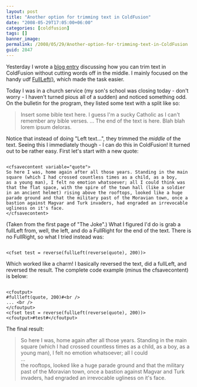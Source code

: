 ```yaml
---
layout: post
title: "Another option for trimming text in ColdFusion"
date: "2008-05-29T17:05:00+06:00"
categories: [coldfusion]
tags: []
banner_image: 
permalink: /2008/05/29/Another-option-for-trimming-text-in-ColdFusion
guid: 2847
---
```


Yesterday I wrote a <a href="http://www.raymondcamden.com/index.cfm/2008/5/28/Ask-a-Jedi-Best-way-to-trim-text">blog entry</a> discussing how you can trim text in ColdFusion without cutting words off in the middle. I mainly focused on the handy udf <a href="http://www.cflib.org/udf.cfm/fullleft">FullLeft()</a>, which made the task easier.
<!--more-->
Today I was in a church service (my son's school was closing today - don't worry - I haven't turned pious all of a sudden) and noticed something odd. On the bulletin for the program, they listed some text with a split like so:

<blockquote>
<p>
Insert some bible text here. I guess I'm a sucky Catholic as I can't remember any bible verses.
...
The end of the text is here. Blah blah lorem ipsum deloras.
</p>
</blockquote>

Notice that instead of doing "Left text...", they trimmed the <i>middle</i> of the text. Seeing this I immediately though - I can do this in ColdFusion! It turned out to be rather easy. First let's start with a new quote:

<code>
&lt;cfsavecontent variable="quote"&gt;
So here I was, home again after all those years. Standing in the main square (which I had crossed countless times as a child, as a boy, 
as a young man), I felt no emotion whatsoever; all I could think was that the flat space, with the spire of the town hall (like a soldier
in an ancient helmet) rising above the rooftops, looked like a huge parade ground and that the military past of the Moravian town, once a
bastion against Magvar and Turk invaders, had engraded an irrevocable ugliness on it's face.
&lt;/cfsavecontent&gt;
</code>

(Taken from the first page of "The Joke".) What I figured I'd do is grab a fullLeft from, well, the left, and do a FullRight for the end of the text. There is no FullRight, so what I tried instead was:

<code>
&lt;cfset test = reverse(fullLeft(reverse(quote), 200))&gt;
</code>

Which worked like a charm! I basically reversed the text, did a fullLeft, and reversed the result. The complete code example (minus the cfsavecontent) is below:

<code>
&lt;cfoutput&gt;
#fullleft(quote, 200)#&lt;br /&gt; 
... &lt;br /&gt;
&lt;/cfoutput&gt;
&lt;cfset test = reverse(fullLeft(reverse(quote), 200))&gt;
&lt;cfoutput&gt;#test#&lt;/cfoutput&gt;
</code>

The final result:

<blockquote>
<p>
So here I was, home again after all those years. Standing in the main square (which I had crossed countless times as a child, as a boy, as a young man), I felt no emotion whatsoever; all I could<br>
...<br>
the rooftops, looked like a huge parade ground and that the military past of the Moravian town, once a bastion against Magvar and Turk invaders, had engraded an irrevocable ugliness on it's face. 
</p>
</blockquote>